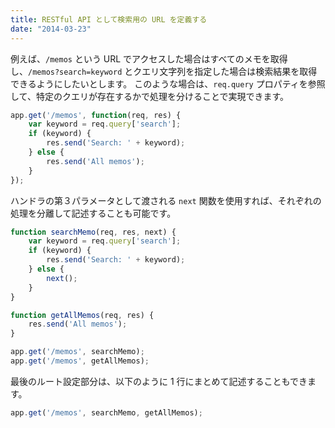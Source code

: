 ```yaml
---
title: RESTful API として検索用の URL を定義する
date: "2014-03-23"
---
```


例えば、`/memos` という URL でアクセスした場合はすべてのメモを取得し、`/memos?search=keyword` とクエリ文字列を指定した場合は検索結果を取得できるようにしたいとします。
このような場合は、`req.query` プロパティを参照して、特定のクエリが存在するかで処理を分けることで実現できます。

```javascript
app.get('/memos', function(req, res) {
    var keyword = req.query['search'];
    if (keyword) {
        res.send('Search: ' + keyword);
    } else {
        res.send('All memos');
    }
});
```

ハンドラの第３パラメータとして渡される `next` 関数を使用すれば、それぞれの処理を分離して記述することも可能です。

```javascript
function searchMemo(req, res, next) {
    var keyword = req.query['search'];
    if (keyword) {
        res.send('Search: ' + keyword);
    } else {
        next();
    }
}

function getAllMemos(req, res) {
    res.send('All memos');
}

app.get('/memos', searchMemo);
app.get('/memos', getAllMemos);
```

最後のルート設定部分は、以下のように 1 行にまとめて記述することもできます。

```javascript
app.get('/memos', searchMemo, getAllMemos);
```

